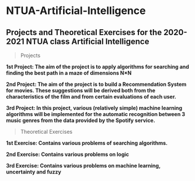 # NTUA-Artificial-Intelligence

## Projects and Theoretical Exercises for the 2020-2021 NTUA class Artificial Intelligence

> Projects

<b>1st Project: The aim of the project is to apply algorithms for searching and finding the best path in a maze of dimensions N×N </b>

<b>2nd Project: The aim of the project is to build a Recommendation System for movies. These suggestions will be derived both from the characteristics of the film and from certain evaluations of each user. </b>

<b>3rd Project: In this project, various (relatively simple) machine learning algorithms will be implemented for the automatic recognition between 3 music genres from the data provided by the Spotify service.</b>

> Theoretical Exercises

<b>1st Exercise: Contains various problems of searching algorithms. </b>

<b>2nd Exercise: Contains various problems on logic </b>

<b>3rd Exercise: Contains various problems on machine learning, uncertainty and fuzzy </b>
